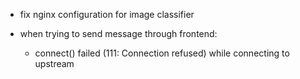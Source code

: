 - fix nginx configuration for image classifier

- when trying to send message through frontend:
  - connect() failed (111: Connection refused) while connecting to upstream